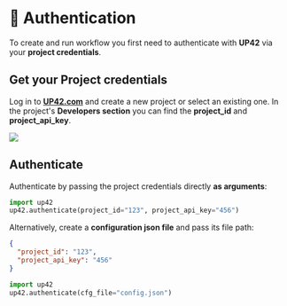 # :key: Authentication

To create and run workflow you first need to authenticate with **UP42** via your **project credentials**.

## Get your Project credentials

Log in to **[UP42.com](https://console.up42.com)** and create a new project or select an existing one.
In the project's **Developers section** you can find the **project_id** and **project_api_key**.

![](assets/auth.png)

 
## Authenticate  

Authenticate by passing the project credentials directly **as arguments**:

```python
import up42
up42.authenticate(project_id="123", project_api_key="456")
```

Alternatively, create a **configuration json file** and pass its file path:
 
```json
{
  "project_id": "123",
  "project_api_key": "456"
}
```

```python
import up42
up42.authenticate(cfg_file="config.json")
```
